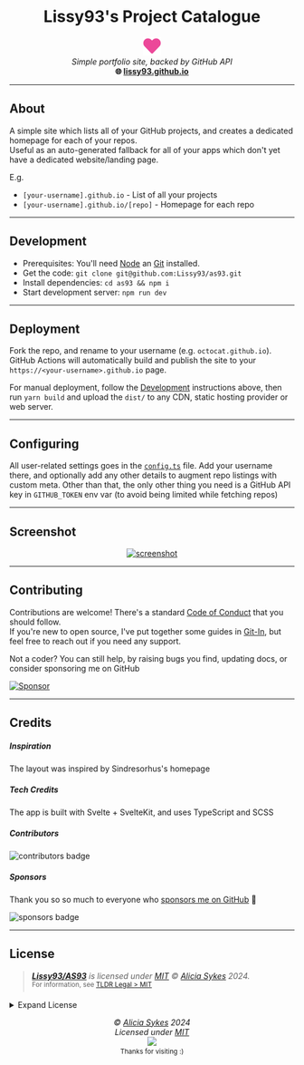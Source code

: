 <h1 align="center">Lissy93's Project Catalogue</h1>
<p align="center">
<a href="https://as93.net"><img src="https://github.com/Lissy93/as93/blob/main/static/favicon.png?raw=true" width="32" /></a><br />
<i>Simple portfolio site, backed by GitHub API</i>
<br />
<b>🌐 <a href="https://lissy93.github.io">lissy93.github.io</a></b><br />
</p>

---

## About
A simple site which lists all of your GitHub projects, and creates a dedicated homepage for each of your repos.<br>
Useful as an auto-generated fallback for all of your apps which don't yet have a dedicated website/landing page.

E.g.
- `[your-username].github.io` - List of all your projects
- `[your-username].github.io/[repo]` - Homepage for each repo

---

## Development

- Prerequisites: You'll need [Node](https://nodejs.org/) an [Git](https://git-scm.com/) installed.
- Get the code: `git clone git@github.com:Lissy93/as93.git`
- Install dependencies: `cd as93 && npm i`
- Start development server: `npm run dev`

---

## Deployment
Fork the repo, and rename to your username (e.g. `octocat.github.io`).<br>
GitHub Actions will automatically build and publish the site to your `https://<your-username>.github.io` page.<br>

For manual deployment, follow the [Development](#development) instructions above, then run `yarn build` and upload the `dist/` to any CDN, static hosting provider or web server.

---

## Configuring
All user-related settings goes in the [`config.ts`](https://github.com/Lissy93/as93/blob/main/src/config.ts) file.
Add your username there, and optionally add any other details to augment repo listings with custom meta.
Other than that, the only other thing you need is a GitHub API key in `GITHUB_TOKEN` env var (to avoid being limited while fetching repos)

---

## Screenshot

<p align="center">
  <a href="https://as93.net">
    <img alt="screenshot" width="700" src="https://i.ibb.co/6Wq62PM/AS93-Screenshot.png" />
  </a>
</p>

---

## Contributing

Contributions are welcome! There's a standard [Code of Conduct](https://github.com/Lissy93/as93/blob/main/.github/CODE_OF_CONDUCT.md) that you should follow.<br>
If you're new to open source, I've put together some guides in [Git-In](https://github.com/Lissy93/git-into-open-source/), but feel free to reach out if you need any support.

Not a coder? You can still help, by raising bugs you find, updating docs, or consider sponsoring me on GitHub

[![Sponsor](https://img.shields.io/badge/Sponsor-Lissy93-EA4AAA?style=for-the-badge&logo=githubsponsors&labelColor=1b2744&link=https%3A%2F%2Fgithub.com%2Fsponsors%2FLissy93)](https://github.com/sponsors/Lissy93)

---

## Credits

##### Inspiration
The layout was inspired by Sindresorhus's homepage

##### Tech Credits
The app is built with Svelte + SvelteKit, and uses TypeScript and SCSS

##### Contributors

![contributors badge](https://readme-contribs.as93.net/contributors/lissy93/as93)

##### Sponsors

Thank you so so much to everyone who [sponsors me on GitHub](https://github.com/sponsors/lissy93) 💖

![sponsors badge](https://readme-contribs.as93.net/sponsors/lissy93)

---

## License

> _**[Lissy93/AS93](https://github.com/Lissy93/as93)** is licensed under [MIT](https://github.com/Lissy93/as93/blob/HEAD/LICENSE) © [Alicia Sykes](https://aliciasykes.com) 2024._<br>
> <sup align="right">For information, see <a href="https://tldrlegal.com/license/mit-license">TLDR Legal > MIT</a></sup>

<details>
<summary>Expand License</summary>

```
The MIT License (MIT)
Copyright (c) Alicia Sykes <alicia@omg.com> 

Permission is hereby granted, free of charge, to any person obtaining a copy 
of this software and associated documentation files (the "Software"), to deal 
in the Software without restriction, including without limitation the rights 
to use, copy, modify, merge, publish, distribute, sub-license, and/or sell 
copies of the Software, and to permit persons to whom the Software is furnished 
to do so, subject to the following conditions:

The above copyright notice and this permission notice shall be included install 
copies or substantial portions of the Software.

THE SOFTWARE IS PROVIDED "AS IS", WITHOUT WARRANTY OF ANY KIND, EXPRESS OR IMPLIED,
INCLUDING BUT NOT LIMITED TO THE WARRANTIES OF MERCHANT ABILITY, FITNESS FOR A
PARTICULAR PURPOSE AND NON INFRINGEMENT. IN NO EVENT SHALL THE AUTHORS OR COPYRIGHT
HOLDERS BE LIABLE FOR ANY CLAIM, DAMAGES OR OTHER LIABILITY, WHETHER IN AN ACTION
OF CONTRACT, TORT OR OTHERWISE, ARISING FROM, OUT OF OR IN CONNECTION WITH THE
SOFTWARE OR THE USE OR OTHER DEALINGS IN THE SOFTWARE.
```

</details>


<!-- License + Copyright -->
<p  align="center">
  <i>© <a href="https://aliciasykes.com">Alicia Sykes</a> 2024</i><br>
  <i>Licensed under <a href="https://gist.github.com/Lissy93/143d2ee01ccc5c052a17">MIT</a></i><br>
  <a href="https://github.com/lissy93"><img src="https://i.ibb.co/4KtpYxb/octocat-clean-mini.png" /></a><br>
  <sup>Thanks for visiting :)</sup>
</p>

<!-- Dinosaurs are Awesome -->
<!-- 
                        . - ~ ~ ~ - .
      ..     _      .-~               ~-.
     //|     \ `..~                      `.
    || |      }  }              /       \  \
(\   \\ \~^..'                 |         }  \
 \`.-~  o      /       }       |        /    \
 (__          |       /        |       /      `.
  `- - ~ ~ -._|      /_ - ~ ~ ^|      /- _      `.
              |     /          |     /     ~-.     ~- _
              |_____|          |_____|         ~ - . _ _~_-_
-->
